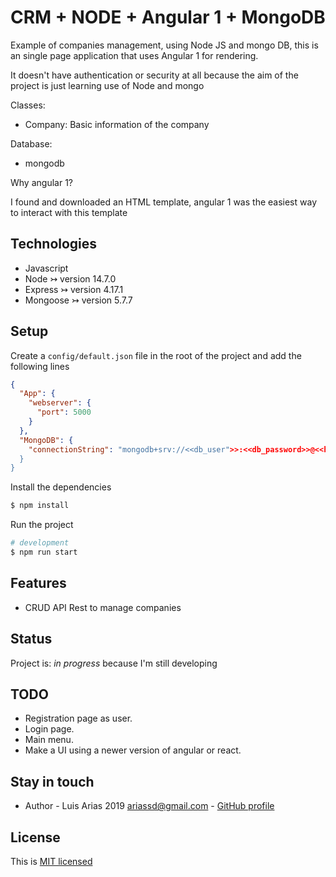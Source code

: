 # CRM + NODE + Angular 1 + MongoDB
Example of companies management, using Node JS and mongo DB, this is an single page application that uses Angular 1 for rendering.

It doesn't have authentication or security at all because the aim of the project is just learning use of Node and mongo

Classes:
- Company: Basic information of the company

Database:
- mongodb

Why angular 1?

I found and downloaded an HTML template, angular 1 was the easiest way to interact with this template


## Technologies

- Javascript
- Node ↣ version 14.7.0
- Express ↣  version 4.17.1
- Mongoose ↣ version 5.7.7

## Setup

Create a `config/default.json` file in the root of the project and add the following lines

```json
{
  "App": {
    "webserver": {
      "port": 5000
    }
  },
  "MongoDB": {
    "connectionString": "mongodb+srv://<<db_user">>:<<db_password>>@<<host>>/crm"
  }
}
```
Install the dependencies

```bash
$ npm install
```

Run the project

```bash
# development
$ npm run start

```

## Features

- CRUD API Rest to manage companies

## Status

Project is: _in progress_ because I'm still developing

## TODO
- Registration page as user.
- Login page.
- Main menu.
- Make a UI using a newer version of angular or react.

## Stay in touch

- Author - Luis Arias 2019 <ariassd@gmail.com> - [GitHub profile](https://github.com/ariassd)

## License

This is [MIT licensed](LICENSE)
